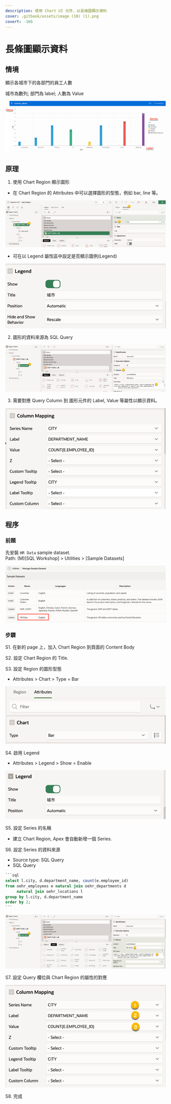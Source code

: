 ```yaml
---
description: 使用 Chart UI 元件，以長條圖顯示資料
cover: .gitbook/assets/image (10) (1).png
coverY: -166
---
```


# 長條圖顯示資料

## 情境

顯示各城市下的各部門的員工人數

城市為數列; 部門為 label; 人數為 Value

![](<.gitbook/assets/image (10) (1).png>)

## 原理

1. 使用 Chart Region 顯示圖形

* 在 Chart Region 的 Attributes 中可以選擇圖形的型態，例如 bar, line 等。

![](<.gitbook/assets/image (2).png>)

* 可在以 Legend 屬性區中設定是否顯示圖例(Legend)

![](<.gitbook/assets/image (16) (1) (1).png>)

2. 圖形的資料來源為 SQL Query&#x20;

![](<.gitbook/assets/image (8) (1).png>)

3. 需要對應 Query Column 到 圖形元件的 Label, Value 等屬性以顯示資料。

![](<.gitbook/assets/image (12).png>)

## 程序

### 前題

先安裝 `HR Data` sample dataset.\
Path: (M)\[SQL Workshop] > Utilities > \[Sample Datasets]

![](<.gitbook/assets/image (9) (1).png>)

### 步驟

S1. 在新的 page 上，加入 Chart Region 到頁面的 Content Body&#x20;

S2. 設定 Chart Region 的 Title.

S3. 設定 Region 的圖形型態

* Attributes > Chart > Type = Bar

![](<.gitbook/assets/image (13).png>)

S4. 啟用 Legend&#x20;

* Attributes > Legend > Show = Enable

![](<.gitbook/assets/image (14) (1).png>)

S5. 設定 Series 的名稱

* 建立 Chart Region, Apex 會自動新增一個 Series.

S6. 設定 Series 的資料來源

* Source type: SQL Query
* SQL Query

````sql
```sql
select l.city, d.department_name, count(e.employee_id)
from oehr_employees e natural join oehr_departments d
     natural join oehr_locations l
group by l.city, d.department_name
order by 2;
```
````

![](<.gitbook/assets/image (15) (1).png>)

S7. 設定 Query 欄位與 Chart Region 的屬性的對應

![](<.gitbook/assets/image (11).png>)

S8. 完成



